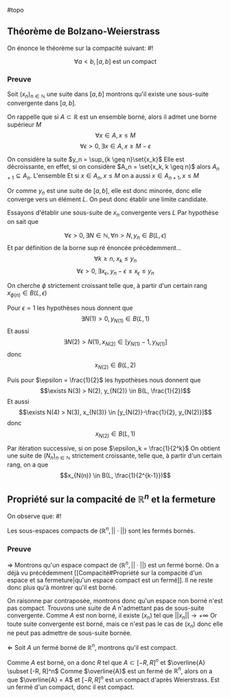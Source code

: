 #topo
## Théorème de Bolzano-Weierstrass
On énonce le théorème sur la compacité suivant: #!

$$\forall a < b, [a,b] \text{ est un compact}$$
<!--ID: 1729505064091-->



### Preuve
Soit $(x_n)_{n \in \mathbb N}$ une suite dans $[a,b]$ montrons qu'il existe une sous-suite convergente dans $[a,b]$.

On rappelle que si $A \subset \mathbb R$ est un ensemble borné, alors il admet une borne supérieur $M$
$$\forall x \in A, x \leq M$$
$$\forall \epsilon > 0, \exists x  \in A, x \geq M-\epsilon$$

On considère la suite $y_n = \sup_{k \geq n}\set{x_k}$
Elle est décroissante, en effet, si on considère $A_n = \set{x_k, k \geq n}$ alors $A_{n+1} \subseteq A_n$. L'ensemble Et si $x \in A_n, x \leq M$ on a aussi $x \in A_{n+1}, x \leq M$

Or comme $y_n$ est une suite de $[a,b]$, elle est donc minorée, donc elle converge vers un élément $L$. On peut donc établir une limite candidate.

Essayons d'établir une sous-suite de $x_n$ convergente vers $L$
Par hypothèse on sait que

$$\forall \epsilon > 0, \exists N \in \mathbb N, \forall n > N, y_n \in B(L, \epsilon)$$
Et par définition de la borne sup ré énoncée précédemment... 
$$\forall k \geq n, \; x_k \leq y_n$$
$$\forall \epsilon > 0, \exists x_\epsilon, \; y_n-\epsilon \leq x_\epsilon \leq y_n$$

On cherche $\phi$ strictement croissant telle que, à partir d'un certain rang $x_{\phi(n)} \in B(L, \epsilon)$

Pour $\epsilon = 1$ les hypothèses nous donnent que
$$\exists N(1) > 0, y_{N(1)} \in B(L, 1)$$
Et aussi $$\exists N(2) > N(1), x_{N(2)} \in [y_{N(1)}-1, y_{N(1)}]$$ donc $$x_{N(2)} \in B(L, 2)$$

Puis pour $\epsilon = \frac{1}{2}$ les hypothèses nous donnent que
$$\exists N(3) > N(2), y_{N(2)} \in B(L, \frac{1}{2})$$
Et aussi $$\exists N(4) > N(3), x_{N(3)} \in [y_{N(2)}-\frac{1}{2}, y_{N(2)}]$$ donc $$x_{N(2)} \in B(L, 1)$$

Par itération successive, si on pose $\epsilon_k = \frac{1}{2^k}$ On obtient une suite de $(N_n)_{n \in \mathbb N}$ strictement croissante, telle que, à partir d'un certain rang, on a que
$$x_{N(n)} \in B(L, \frac{1}{2^{k-1}})$$
$$\tag*{$\blacksquare$}$$

## Propriété sur la compacité de $\mathbb R^n$ et la fermeture
On observe que: #!

Les sous-espaces compacts de $(\mathbb R^n, ||\cdot||)$ sont les fermés bornés.
<!--ID: 1729505040481-->


### Preuve
$\Rightarrow$ Montrons qu'un espace compact de $(\mathbb R^n, ||\cdot||)$ est un fermé borné.
On a déjà vu précédemment [[Compacité#Propriété sur la compacité d'un espace et sa fermeture|qu'un espace compact est un fermé]]. Il ne reste donc plus qu'à montrer qu'il est borné.

On raisonne par contraposée, montrons donc qu'un espace non borné n'est pas compact.
Trouvons une suite de $A$ n'admettant pas de sous-suite convergente.
Comme $A$ est non borné, il existe $(x_n)$ tel que $||x_{n}|| \to + \infty$
Or toute suite convergente est borné, mais ce n'est pas le cas de $(x_n)$ donc elle ne peut pas admettre de sous-suite bornée.

$\Leftarrow$ Soit $A$ un fermé borné de $\mathbb R^n$, montrons qu'il est compact.

Comme $A$ est borné, on a donc $R$ tel que $A \subset [-R, R]^n$ et $\overline{A} \subset [-R, R]^n$
Comme $\overline{A}$ est un fermé de $\mathbb R^n$, alors on a que $\overline{A} = A$ et $[-R, R]^n$ est un compact d'après Weierstrass.
Est un fermé d'un compact, donc il est compact.


